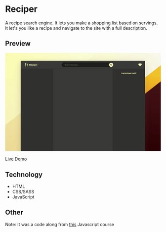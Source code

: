 # Reciper
A recipe search engine. It lets you make a shopping list based on servings. It let's you like a recipe and navigate to the site with a full description.

## Preview
![](./pizza-rev.gif)

[Live Demo](https://numeroflip.github.io/reciper/) 


## Technology

* HTML
* CSS/SASS
* JavaScript

## Other
Note: It was a code along from [this](https://www.udemy.com/course/the-complete-javascript-course/) Javascript course